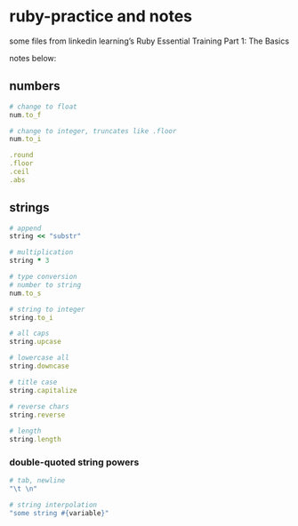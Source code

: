 # ruby-practice and notes
some files from linkedin learning’s Ruby Essential Training Part 1: The Basics

notes below:
## numbers

```rb
# change to float
num.to_f

# change to integer, truncates like .floor
num.to_i

.round
.floor
.ceil
.abs
```

## strings
```ruby
# append
string << "substr"

# multiplication
string * 3

# type conversion
# number to string
num.to_s

# string to integer
string.to_i

# all caps
string.upcase

# lowercase all
string.downcase

# title case
string.capitalize

# reverse chars
string.reverse
 
# length
string.length
```
### double-quoted string powers
```ruby
# tab, newline
"\t \n"

# string interpolation
"some string #{variable}"
```